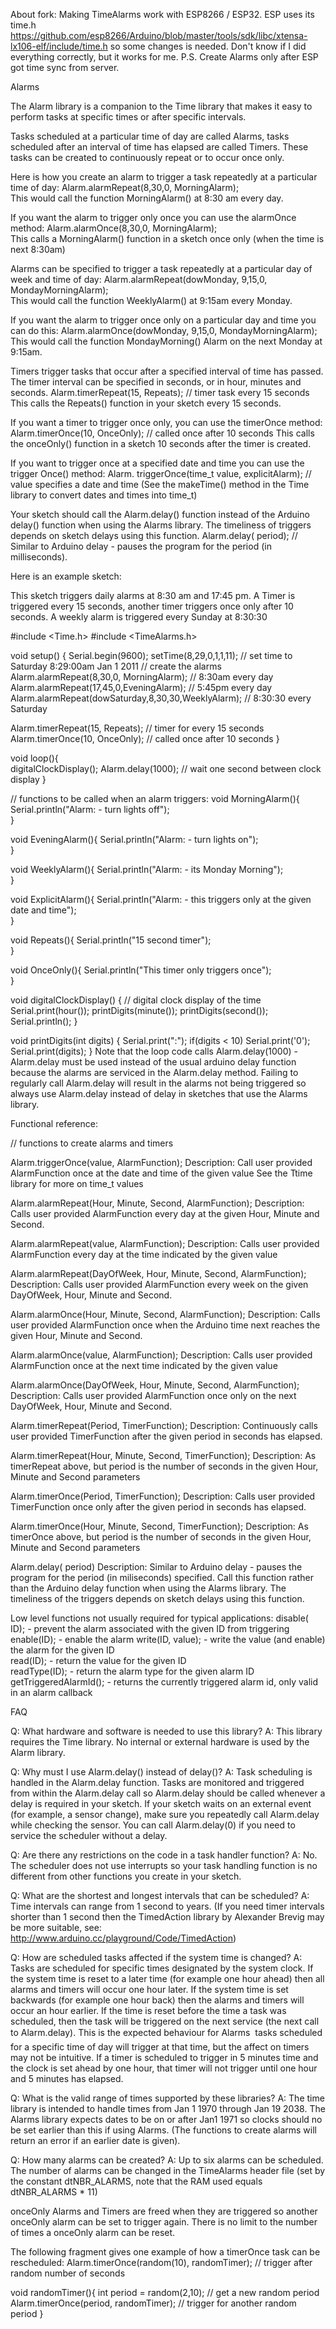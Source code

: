 About fork: Making TimeAlarms work with ESP8266 / ESP32.
ESP uses its time.h https://github.com/esp8266/Arduino/blob/master/tools/sdk/libc/xtensa-lx106-elf/include/time.h so some changes is needed. Don't know if I did everything correctly, but it works for me.
P.S. Create Alarms only after ESP got time sync from server.

Alarms

The Alarm library is a companion to the Time library that makes it easy to 
perform tasks at specific times or after specific intervals.

Tasks scheduled at a particular time of day are called Alarms,
tasks scheduled after an interval of time has elapsed are called Timers.
These tasks can be created to continuously repeat or to occur once only.  

Here is how you create an alarm to trigger a task repeatedly at a particular time of day:
  Alarm.alarmRepeat(8,30,0, MorningAlarm);  
This would call the function MorningAlarm()  at 8:30 am every day.

If you want the alarm to trigger only once you can use the alarmOnce  method:
  Alarm.alarmOnce(8,30,0, MorningAlarm);  
This calls a MorningAlarm() function in a sketch once only (when the time is next 8:30am)

Alarms can be specified to trigger a task repeatedly at a particular day of week and time of day:
  Alarm.alarmRepeat(dowMonday, 9,15,0, MondayMorningAlarm);  
This would call the function WeeklyAlarm() at 9:15am every Monday.

If you want the alarm to trigger once only on a particular day and time you can do this:
   Alarm.alarmOnce(dowMonday, 9,15,0, MondayMorningAlarm);  
This would call the function MondayMorning() Alarm on the next Monday at 9:15am.

Timers trigger tasks that occur after a specified interval of time has passed.
The timer interval can be specified in seconds, or in hour, minutes and seconds.
  Alarm.timerRepeat(15, Repeats);            // timer task every 15 seconds    
This calls the Repeats() function in your sketch every 15 seconds.

If you want a timer to trigger once only, you can use the timerOnce method:
  Alarm.timerOnce(10, OnceOnly);             // called once after 10 seconds 
This calls the onceOnly() function in a sketch 10 seconds after the timer is created. 

If you want to trigger once at a specified date and time you can use the trigger Once() method:
  Alarm. triggerOnce(time_t value,  explicitAlarm); // value specifies a date and time
(See the makeTime() method in the Time library to convert dates and times into time_t)

Your sketch should call the Alarm.delay() function instead of the Arduino delay() function when
using the Alarms library.  The timeliness of triggers depends on sketch delays using this function.
  Alarm.delay( period); // Similar to Arduino delay - pauses the program for the period (in milliseconds).


 
Here is an example sketch:

This sketch  triggers daily alarms at 8:30 am and 17:45 pm.
A Timer is triggered every 15 seconds, another timer triggers once only after 10 seconds.
A weekly alarm is triggered every Sunday at 8:30:30

#include <Time.h>
#include <TimeAlarms.h>

void setup()
{
  Serial.begin(9600);
  setTime(8,29,0,1,1,11); // set time to Saturday 8:29:00am Jan 1 2011
  // create the alarms 
  Alarm.alarmRepeat(8,30,0, MorningAlarm);  // 8:30am every day
  Alarm.alarmRepeat(17,45,0,EveningAlarm);  // 5:45pm every day 
  Alarm.alarmRepeat(dowSaturday,8,30,30,WeeklyAlarm);  // 8:30:30 every Saturday 

 
  Alarm.timerRepeat(15, Repeats);            // timer for every 15 seconds    
  Alarm.timerOnce(10, OnceOnly);             // called once after 10 seconds 
}

void  loop(){  
  digitalClockDisplay();
  Alarm.delay(1000); // wait one second between clock display
}

// functions to be called when an alarm triggers:
void MorningAlarm(){
  Serial.println("Alarm: - turn lights off");    
}

void EveningAlarm(){
  Serial.println("Alarm: - turn lights on");           
}

void WeeklyAlarm(){
  Serial.println("Alarm: - its Monday Morning");      
}

void ExplicitAlarm(){
  Serial.println("Alarm: - this triggers only at the given date and time");       
}

void Repeats(){
  Serial.println("15 second timer");         
}

void OnceOnly(){
  Serial.println("This timer only triggers once");  
}

void digitalClockDisplay()
{
  // digital clock display of the time
  Serial.print(hour());
  printDigits(minute());
  printDigits(second());
  Serial.println(); 
}

void printDigits(int digits)
{
  Serial.print(":");
  if(digits < 10)
    Serial.print('0');
  Serial.print(digits);
}
Note that the loop code calls Alarm.delay(1000) -  Alarm.delay must be used
instead of the usual arduino delay function because the alarms are serviced in the Alarm.delay method.
Failing to regularly call Alarm.delay will result in the alarms not being triggered
so always use Alarm.delay instead of delay in sketches that use the Alarms library.

Functional reference:

// functions to create alarms and timers

Alarm.triggerOnce(value, AlarmFunction);
  Description: Call user provided AlarmFunction once at the date and time of the given value
  See the Ttime library for more on time_t values 
  
Alarm.alarmRepeat(Hour, Minute, Second,  AlarmFunction);
  Description:  Calls user provided AlarmFunction  every day at the given Hour, Minute and Second.

Alarm.alarmRepeat(value,  AlarmFunction);
  Description:  Calls user provided AlarmFunction  every day at the time indicated by the given value

Alarm.alarmRepeat(DayOfWeek, Hour, Minute, Second,  AlarmFunction);
  Description:  Calls user provided AlarmFunction  every week on the given  DayOfWeek, Hour, Minute and Second.

Alarm.alarmOnce(Hour, Minute, Second,  AlarmFunction);
  Description:  Calls user provided AlarmFunction once when the Arduino time next reaches the given Hour, Minute and Second.

Alarm.alarmOnce(value,  AlarmFunction);
  Description:  Calls user provided AlarmFunction  once at the next  time indicated by the given value

Alarm.alarmOnce(DayOfWeek, Hour, Minute, Second,  AlarmFunction);
  Description:  Calls user provided AlarmFunction  once only on the next  DayOfWeek, Hour, Minute and Second.

Alarm.timerRepeat(Period, TimerFunction);
  Description:  Continuously calls user provided TimerFunction  after the given period in seconds has elapsed. 

Alarm.timerRepeat(Hour, Minute, Second, TimerFunction);
  Description:  As timerRepeat above, but period is the number of seconds in the given Hour, Minute and Second parameters

Alarm.timerOnce(Period, TimerFunction);
  Description:  Calls user provided TimerFunction  once only after the given period in seconds has elapsed. 

Alarm.timerOnce(Hour, Minute, Second, TimerFunction);
  Description:  As timerOnce above, but period is the number of seconds in the given Hour, Minute and Second parameters

Alarm.delay( period)
 Description: Similar to Arduino delay - pauses the program for the period (in miliseconds) specified.
 Call this function rather than the Arduino delay function when using the Alarms library.
 The timeliness of the triggers  depends on sketch delays using this function.

Low level functions not usually required for typical applications:
  disable( ID);  -  prevent the alarm associated with the given ID from triggering   
  enable(ID);  -  enable the alarm 
  write(ID,  value);  -  write the value (and enable) the alarm for the given ID  
  read(ID);     - return the value for the given ID  
  readType(ID);  - return the alarm type for the given alarm ID
  getTriggeredAlarmId();   -  returns the currently triggered  alarm id, only valid in an alarm callback

FAQ

Q: What hardware and software is needed to use this library?
A: This library requires the Time library. No internal or external hardware is used by the Alarm library.

Q: Why must I use Alarm.delay() instead of delay()?
A: Task scheduling is handled in the Alarm.delay function.
Tasks are monitored and  triggered from within the Alarm.delay call so Alarm.delay should be called
whenever a delay is required in your sketch.
If your sketch waits on an external event (for example,  a sensor change),
make sure you repeatedly call Alarm.delay while checking the sensor.
You can call Alarm.delay(0) if you need to service the scheduler without a delay.

Q: Are there any restrictions on the code in a task handler function?
A: No. The scheduler does not use interrupts so your task handling function is no
different from other functions you create in your sketch. 

Q: What are the shortest and longest intervals that can be scheduled?
A:  Time intervals can range from 1 second to years.
(If you need timer intervals shorter than 1 second then the TimedAction library
by Alexander Brevig may be more suitable, see: http://www.arduino.cc/playground/Code/TimedAction)

Q: How are scheduled tasks affected if the system time is changed?
A: Tasks are scheduled for specific times designated by the system clock.
If the system time is reset to a later time (for example one hour ahead) then all
alarms and timers will occur one hour later.
If the system time is set backwards (for example one hour back) then the alarms and timers will occur an hour earlier.
If the time is reset before the time a task was scheduled, then the task will be triggered on the next service (the next call to Alarm.delay).
This is  the expected behaviour for Alarms  tasks scheduled for a specific time of day will trigger at that time, but the affect on timers may not be intuitive. If a timer is scheduled to trigger in 5 minutes time and the clock is set ahead by one hour, that timer will not trigger until one hour and 5 minutes has elapsed.

Q: What  is the valid range of times supported by these libraries?
A: The time library is intended to handle times from Jan 1 1970 through Jan 19 2038.
 The Alarms library expects dates to be on or after Jan1 1971 so clocks should no be set earlier than this if using Alarms.
(The functions to create alarms will return an error if an earlier date is given).

Q: How many alarms can be created?
A: Up to six alarms can be scheduled.  
The number of alarms can be changed in the TimeAlarms header file (set by the constant dtNBR_ALARMS,
note that the RAM used equals dtNBR_ALARMS  * 11)

onceOnly Alarms and Timers are freed when they are triggered so another onceOnly alarm can be set to trigger again.
There is no limit to the number of times a onceOnly alarm can be reset.

The following fragment gives one example of how a timerOnce  task can be rescheduled:
Alarm.timerOnce(random(10), randomTimer);  // trigger after random number of seconds

void randomTimer(){
  int period = random(2,10);             // get a new random period 
  Alarm.timerOnce(period, randomTimer);  // trigger for another random period 
}

